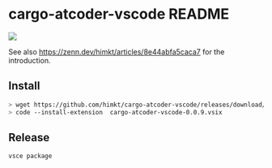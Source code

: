 # cargo-atcoder-vscode README

![](https://user-images.githubusercontent.com/5164000/166233908-281948cb-0c37-4311-8dcc-283ed628b7c2.JPG)

See also https://zenn.dev/himkt/articles/8e44abfa5caca7 for the introduction.

## Install

```sh
> wget https://github.com/himkt/cargo-atcoder-vscode/releases/download/v0.0.9/cargo-atcoder-vscode-0.0.9.vsix
> code --install-extension  cargo-atcoder-vscode-0.0.9.vsix
```

## Release

```sh
vsce package
```
